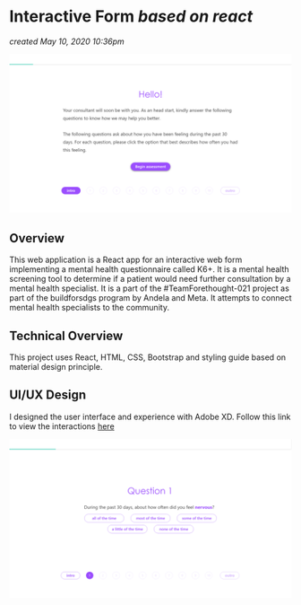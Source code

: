 # Interactive Form _based on react_
_created May 10, 2020 10:36pm_

![Sample picture](/intro.png)

## Overview
This web application is a React app for an interactive web form implementing a mental health questionnaire called K6+. It is a mental health screening tool to determine if a patient would need further consultation by a mental health specialist. It is a part of the #TeamForethought-021 project as part of the buildforsdgs program by Andela and Meta. It attempts to connect mental health specialists to the community.

## Technical Overview
This project uses React, HTML, CSS, Bootstrap and styling guide based on material design principle.

## UI/UX Design
I designed the user interface and experience with Adobe XD. Follow this link to view the interactions [here](https://xd.adobe.com/view/a4a5f5b3-158f-4916-62fb-ae81cb2f460c-d294/)

![Sample Question in the interactive form](/question.png)
